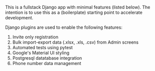 This is a fullstack Django app with minimal features (listed below).
The intention is to use this as a (boilerplate) starting point to accelerate development.

Django plugins are used to enable the following features:
1. Invite only registration
2. Bulk import-export data (.xlsx, .xls, .csv) from Admin screens
3. Automated tests using pytest 
4. Google's Material UI styling
5. Postgresql datatabase integration
6. Phone number data management